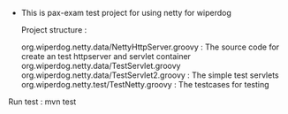 - This is pax-exam test project for using netty for wiperdog

  Project structure :
     
     org.wiperdog.netty.data/NettyHttpServer.groovy : The source code for create an test httpserver and servlet container
     org.wiperdog.netty.data/TestServlet.groovy 
     org.wiperdog.netty.data/TestServlet2.groovy : The simple test servlets
     org.wiperdog.netty.test/TestNetty.groovy : The testcases for testing

Run test :
	mvn test
